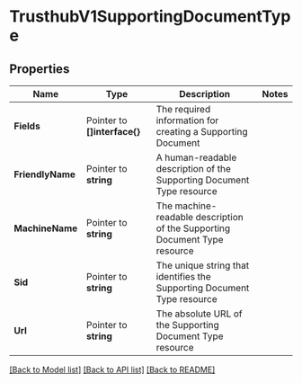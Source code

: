 # TrusthubV1SupportingDocumentType

## Properties

Name | Type | Description | Notes
------------ | ------------- | ------------- | -------------
**Fields** | Pointer to **[]interface{}** | The required information for creating a Supporting Document |
**FriendlyName** | Pointer to **string** | A human-readable description of the Supporting Document Type resource |
**MachineName** | Pointer to **string** | The machine-readable description of the Supporting Document Type resource |
**Sid** | Pointer to **string** | The unique string that identifies the Supporting Document Type resource |
**Url** | Pointer to **string** | The absolute URL of the Supporting Document Type resource |

[[Back to Model list]](../README.md#documentation-for-models) [[Back to API list]](../README.md#documentation-for-api-endpoints) [[Back to README]](../README.md)



